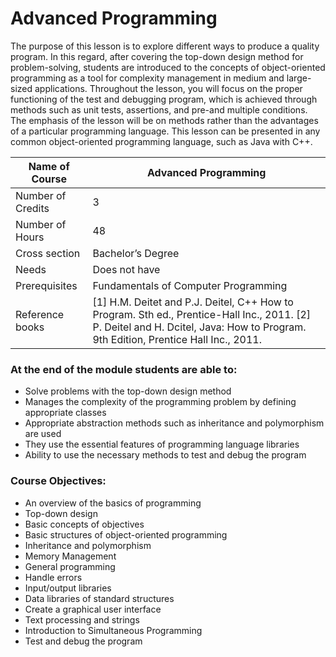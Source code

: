 
# Advanced Programming

The purpose of this lesson is to explore different ways to produce a quality program. In this regard, after covering the top-down design method for problem-solving, students are introduced to the concepts of object-oriented programming as a tool for complexity management in medium and large-sized applications. Throughout the lesson, you will focus on the proper functioning of the test and debugging program, which is achieved through methods such as unit tests, assertions, and pre-and multiple conditions. The emphasis of the lesson will be on methods rather than the advantages of a particular programming language. This lesson can be presented in any common object-oriented programming language, such as Java with C++.

| Name of Course |	Advanced Programming |
|---|---|
| Number of Credits | 3 |
| Number of Hours | 48 | 
| Cross section | Bachelor’s Degree | 
| Needs | Does not have |
| Prerequisites | Fundamentals of Computer Programming | 
| Reference books | [1] H.M. Deitet and P.J. Deitel, C++ How to Program. Sth ed., Prentice-Hall Inc., 2011. [2] P. Deitel and H. Dcitel, Java: How to Program. 9th Edition, Prentice Hall Inc., 2011. |


### At the end of the module students are able to:

- Solve problems with the top-down design method
- Manages the complexity of the programming problem by defining appropriate classes
- Appropriate abstraction methods such as inheritance and polymorphism are used
- They use the essential features of programming language libraries
- Ability to use the necessary methods to test and debug the program

### Course Objectives:

- An overview of the basics of programming
- Top-down design
- Basic concepts of objectives
- Basic structures of object-oriented programming
- Inheritance and polymorphism
- Memory Management
- General programming
- Handle errors
- Input/output libraries
- Data libraries of standard structures
- Create a graphical user interface
- Text processing and strings
- Introduction to Simultaneous Programming
- Test and debug the program
		
		
		
